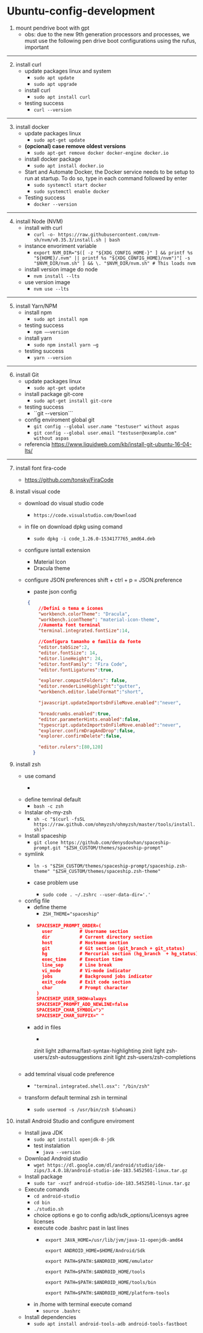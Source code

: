 # Ubuntu-config-development

1. mount pendrive boot with gpt
   * obs: due to the new 9th generation processors and processes, we must use the following pen drive boot configurations using the rufus, important
   
<hr/>

2. install curl
   * update packages linux and system
     - ```sudo apt update```
     - ```sudo apt upgrade```
   * install curl 
     - ```sudo apt install curl```
   * testing success
     - ```curl --version```
     
<hr/> 

3. install docker
   * update packages linux
     - ```sudo apt-get update```
   * **(opcional) case remove oldest versions** 
     - ```sudo apt-get remove docker docker-engine docker.io```
   * install docker package
     - ```sudo apt install docker.io```
   * Start and Automate Docker, the Docker service needs to be setup to run at startup. To do so, type in each command followed by enter
     - ```sudo systemctl start docker```
     - ```sudo systemctl enable docker```
   * Testing success
     - ```docker --version```
     
<hr/>

4. install Node (NVM)
   * install with curl 
     - ```curl -o- https://raw.githubusercontent.com/nvm-sh/nvm/v0.35.3/install.sh | bash```
   * instance envoriment variable
     - ```export NVM_DIR="$([ -z "${XDG_CONFIG_HOME-}" ] && printf %s "${HOME}/.nvm" || printf %s "${XDG_CONFIG_HOME}/nvm")"[ -s "$NVM_DIR/nvm.sh" ] && \. "$NVM_DIR/nvm.sh" # This loads nvm```
   * install version image do node
     - ```nvm install --lts```
   * use version image
     - ```nvm use --lts```
     
<hr/>

5. install Yarn/NPM
   * install npm
     - ```sudo apt install npm```
   * testing success
     - ```npm ––version```
   * install yarn 
     - ```sudo npm install yarn –g```
   * testing success
     - ```yarn --version```
     
<hr/>

6. install Git
   * update packages linux
      - ```sudo apt-get update```
   * install package git-core
     - ```sudo apt-get install git-core```
   * testing success
     - ``git --version```
   * config enviroment global git 
     - ```git config --global user.name "testuser" without aspas```
     - ```git config --global user.email "testuser@example.com" without aspas```
   * referencia <https://www.liquidweb.com/kb/install-git-ubuntu-16-04-lts/>
   
<hr/>

7. install font fira-code
   * https://github.com/tonsky/FiraCode
   
7. install visual code
   * download do visual studio code 
     - ```https://code.visualstudio.com/Download```
   * in file on download dpkg using comand
     - ```sudo dpkg -i code_1.26.0-1534177765_amd64.deb```
   
   * configure isntall extension
     - Material Icon
     - Dracula theme
   * configure JSON preferences shift + ctrl + p = JSON.preference
     - paste json config
     ```json
      {
          //Defini o tema e icones
          "workbench.colorTheme": "Dracula",
          "workbench.iconTheme": "material-icon-theme",
          //Aumenta font terminal
          "terminal.integrated.fontSize":14,

          //Configura tamanho e familia da fonte
          "editor.tabSize":2,
          "editor.fontSize": 14,
          "editor.lineHeight": 24,
          "editor.fontFamily": "Fira Code",
          "editor.fontLigatures":true,

          "explorer.compactFolders": false,
          "editor.renderLineHighlight":"gutter",
          "workbench.editor.labelFormat":"short",

          "javascript.updateImportsOnFileMove.enabled":"never",

          "breadcrumbs.enabled":true,
          "editor.parameterHints.enabled":false,
          "typescript.updateImportsOnFileMove.enabled":"never",
          "explorer.confirmDragAndDrop":false,
          "explorer.confirmDelete":false,

          "editor.rulers":[80,120]
        }
      ```
8. install zsh
   * use comand
     - ```sudo apt-get install zsh
   * define temrinal default
      - ```bash -c zsh```
   * Instalar oh-my-zsh
     - ```sh -c "$(curl -fsSL https://raw.github.com/ohmyzsh/ohmyzsh/master/tools/install.sh)"```
   * Install spaceship
     - ```git clone https://github.com/denysdovhan/spaceship-prompt.git "$ZSH_CUSTOM/themes/spaceship-prompt"```
   * symlink
     - ```ln -s "$ZSH_CUSTOM/themes/spaceship-prompt/spaceship.zsh-theme" "$ZSH_CUSTOM/themes/spaceship.zsh-theme"```

     - case problem use
       - ```sudo code . ~/.zshrc --user-data-dir='.'```
   * config file
     - define theme
       - ```ZSH_THEME="spaceship"```
     - ```json
        SPACESHIP_PROMPT_ORDER=(
          user          # Username section
          dir           # Current directory section
          host          # Hostname section
          git           # Git section (git_branch + git_status)
          hg            # Mercurial section (hg_branch  + hg_status)
          exec_time     # Execution time
          line_sep      # Line break
          vi_mode       # Vi-mode indicator
          jobs          # Background jobs indicator
          exit_code     # Exit code section
          char          # Prompt character
        )
        SPACESHIP_USER_SHOW=always
        SPACESHIP_PROMPT_ADD_NEWLINE=false
        SPACESHIP_CHAR_SYMBOL="❯"
        SPACESHIP_CHAR_SUFFIX=" "
        ```
     - add in files
       - ```json
       zinit light zdharma/fast-syntax-highlighting
       zinit light zsh-users/zsh-autosuggestions
       zinit light zsh-users/zsh-completions
       ```
   - add temrinal visual code preference
     
     - ```"terminal.integrated.shell.osx": "/bin/zsh"```
     
   - transform default terminal zsh in terminal
   
     - ```sudo usermod -s /usr/bin/zsh $(whoami)```
   
8. install Android Studio and configure enviroment
   - Install java JDK
     - ```sudo apt install openjdk-8-jdk```
     - test instalation
       - ```java --version```
   - Download Android studio
     - ```wget https://dl.google.com/dl/android/studio/ide-zips/3.4.0.18/android-studio-ide-183.5452501-linux.tar.gz```
   - Install package
     - ```sudo tar -xvzf android-studio-ide-183.5452501-linux.tar.gz```
   - Execute comands
     - ```cd android-studio```
     - ```cd bin```
     - ```./studio.sh```
     - choice options e go to config adb/sdk_options/Licensys agree licenses
     - execute code .bashrc past in last lines
       - ```
          export JAVA_HOME=/usr/lib/jvm/java-11-openjdk-amd64

          export ANDROID_HOME=$HOME/Android/Sdk

          export PATH=$PATH:$ANDROID_HOME/emulator

          export PATH=$PATH:$ANDROID_HOME/tools

          export PATH=$PATH:$ANDROID_HOME/tools/bin

          export PATH=$PATH:$ANDROID_HOME/platform-tools
         ```
     - in /home with terminal execute comand
       - ```source .bashrc```
   - Install dependencies
     - ```sudo apt install android-tools-adb android-tools-fastboot```
   
   
   
